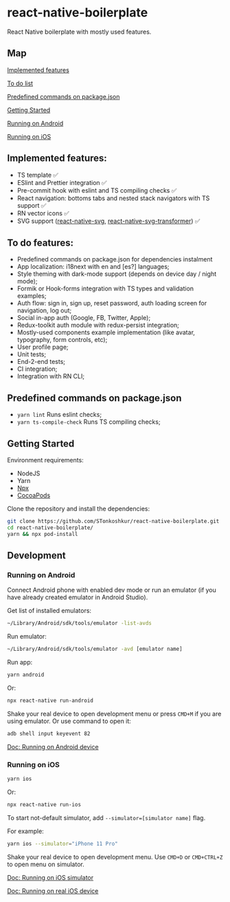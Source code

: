# react-native-boilerplate
React Native boilerplate with mostly used features.

## Map
[Implemented features](#implemented-features)

[To do list](#to-do-features)

[Predefined commands on package.json](#predefined-commands-on-packagejson)

[Getting Started](#getting-started)

[Running on Android](#running-on-android)

[Running on iOS](#running-on-ios)

## Implemented features:
 - TS template :white_check_mark:
 - ESlint and Prettier integration :white_check_mark:
 - Pre-commit hook with eslint and TS compiling checks :white_check_mark:
 - React navigation: bottoms tabs and nested stack navigators with TS support :white_check_mark:
 - RN vector icons :white_check_mark:
 - SVG support ([react-native-svg](https://github.com/react-native-svg/react-native-svg), [react-native-svg-transformer](https://github.com/kristerkari/react-native-svg-transformer)) :white_check_mark:

## To do features:
- Predefined commands on package.json for dependencies instalment
- App localization: i18next with en and [es?] languages;
- Style theming with dark-mode support (depends on device day / night mode);
- Formik or Hook-forms integration with TS types and validation examples;
- Auth flow: sign in, sign up, reset password, auth loading screen for navigation, log out;
- Social in-app auth (Google, FB, Twitter, Apple);
- Redux-toolkit auth module with redux-persist integration;
- Mostly-used components example implementation (like avatar, typography, form controls, etc);
- User profile page;
- Unit tests;
- End-2-end tests;
- CI integration;
- Integration with RN CLI;

## Predefined commands on package.json

- `yarn lint` Runs eslint checks;
- `yarn ts-compile-check` Runs TS compiling checks;


## Getting Started

Environment requirements:

- NodeJS
- Yarn
- [Npx](https://nodejs.dev/learn/the-npx-nodejs-package-runner)
- [CocoaPods](https://cocoapods.org/)

Clone the repository and install the dependencies:
```bash
git clone https://github.com/STonkoshkur/react-native-boilerplate.git
cd react-native-boilerplate/
yarn && npx pod-install
```

## Development

### Running on Android

Connect Android phone with enabled dev mode or run an emulator (if you have already created emulator in Android Studio).

Get list of installed emulators:
```bash
~/Library/Android/sdk/tools/emulator -list-avds
```

Run emulator:
```bash
~/Library/Android/sdk/tools/emulator -avd [emulator name]
```

Run app:
```bash
yarn android
```
Or:
```bash
npx react-native run-android
```

Shake your real device to open development menu or press `CMD+M` if you are using emulator. Or use command to open it:
```bash
adb shell input keyevent 82
```

[Doc: Running on Android device](https://reactnative.dev/docs/running-on-device#1-enable-debugging-over-usb)

### Running on iOS

```bash
yarn ios
```
Or:
```bash
npx react-native run-ios
```

To start not-default simulator, add `--simulator=[simulator name]` flag.

For example:

```bash
yarn ios --simulator="iPhone 11 Pro"
```

Shake your real device to open development menu. Use `CMD+D` or `CMD+CTRL+Z` to open menu on simulator.

[Doc: Running on iOS simulator](https://reactnative.dev/docs/running-on-simulator-ios)

[Doc: Running on real iOS device](https://reactnative.dev/docs/running-on-device#1-plug-in-your-device-via-usb)
